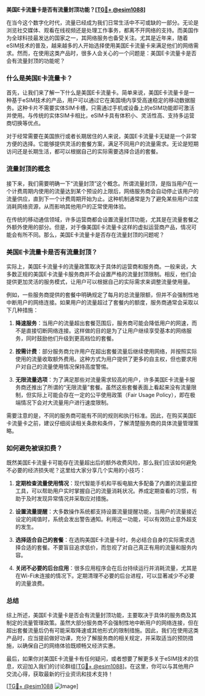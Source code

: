 **美国E卡流量卡是否有流量封顶功能？[[TG💪+ @esim1088](https://t.me/s/esim1088)]**

在当今这个数字化时代，流量已经成为我们日常生活中不可或缺的一部分。无论是浏览社交媒体、观看在线视频还是处理工作事务，都离不开网络的支持。而美国作为全球科技最发达的国家之一，其网络服务也备受关注。尤其是近年来，随着eSIM技术的普及，越来越多的人开始选择使用美国E卡流量卡来满足他们的网络需求。然而，在使用这类产品时，很多人会关心的一个问题是：美国E卡流量卡是否会有流量封顶的功能呢？

### **什么是美国E卡流量卡？**

首先，让我们来了解一下什么是美国E卡流量卡。简单来说，美国E卡流量卡是一种基于eSIM技术的产品，用户可以通过它在美国境内享受高速稳定的移动数据服务。这种卡片不需要实体SIM卡槽，只需通过手机或设备上的eSIM功能即可激活并使用。与传统的实体SIM卡相比，eSIM卡具有体积小、灵活性高、支持多运营商切换等优点。

对于经常需要在美国旅行或者长期居住的人来说，美国E卡流量卡无疑是一个非常方便的选择。它能够提供灵活的套餐方案，满足不同用户的流量需求。无论是短期访问还是长期生活，都可以根据自己的实际需要选择合适的套餐。

### **流量封顶的概念**

接下来，我们需要明确一下“流量封顶”这个概念。所谓流量封顶，是指当用户在一个计费周期内使用的流量达到某个预设的上限后，网络服务商会自动停止该用户的流量供应，直到下一个计费周期开始为止。这种机制通常是为了避免某些用户过度消耗网络资源，从而影响其他用户的正常使用体验。

在传统的移动通信领域，许多运营商都会设置流量封顶功能，尤其是在流量套餐之外额外使用的部分。但是，对于像美国E卡流量卡这样的虚拟运营商产品，情况可能会有所不同。那么，美国E卡流量卡是否存在流量封顶的问题呢？

### **美国E卡流量卡是否有流量封顶？**

实际上，美国E卡流量卡的流量政策取决于具体的运营商和服务商。一般来说，大多数正规的美国E卡流量卡服务商并不会设置严格的流量封顶限制。相反，他们会提供更加灵活的服务模式，让用户可以根据自己的实际需求来调整流量使用量。

例如，一些服务商提供的套餐中明确规定了每月的总流量限额，但并不会强制性地中断用户的网络连接。如果用户的流量超过了套餐内的额度，服务商通常会采取以下几种措施：

1. **降速服务**：当用户的流量超出套餐范围后，服务商可能会降低用户的网速，而不是直接切断网络连接。这样做的目的是为了让用户继续享受基本的网络服务，同时鼓励他们升级到更高档位的套餐。
   
2. **按需计费**：部分服务商允许用户在超出套餐流量后继续使用网络，并按照实际使用的流量收取额外费用。这种方式为用户提供了更多的自主权，但也要求用户对自己的流量使用情况保持高度警惕。

3. **无限流量选项**：为了满足那些对流量需求较高的用户，许多美国E卡流量卡服务商还推出了所谓的“无限流量”套餐。虽然这些套餐表面上看起来没有流量限制，但实际上可能会存在一定的公平使用政策（Fair Usage Policy），即在极端情况下会对大流量用户进行速度限制。

需要注意的是，不同的服务商可能有不同的规则和执行标准。因此，在购买美国E卡流量卡之前，建议仔细阅读相关条款和条件，了解清楚服务商的具体流量管理策略。

### **如何避免被误扣费？**

既然美国E卡流量卡可能存在流量超出后的额外收费风险，那么我们应该如何避免不必要的经济损失呢？这里给大家分享几个实用的小技巧：

1. **定期检查流量使用情况**：现代智能手机和平板电脑大多配备了内置的流量监控工具，可以帮助用户实时掌握自己的流量消耗状况。养成定期查看的习惯，有助于及时发现异常情况并采取应对措施。

2. **设置流量提醒**：大多数操作系统都支持设置流量提醒功能，当用户的流量接近设定的阈值时，系统会发出警告通知。利用这一功能，可以有效防止意外超支的发生。

3. **选择适合自己的套餐**：在选购美国E卡流量卡时，务必结合自身的实际需求选择合适的套餐。不要盲目追求低价，而忽视了对自己真正有用的流量和服务内容。

4. **关闭不必要的后台应用**：很多应用程序会在后台持续运行并消耗流量，尤其是在Wi-Fi未连接的情况下。定期清理不必要的后台进程，可以显著减少不必要的流量浪费。

### **总结**

综上所述，美国E卡流量卡是否会有流量封顶功能，主要取决于具体的服务商及其制定的流量管理政策。虽然大部分服务商不会强制性地中断用户的网络连接，但在超出套餐流量后仍有可能采取降速或其他形式的限制措施。因此，我们在使用这类产品时，应当提前做好功课，充分了解服务商的相关规定，并采取适当的预防措施，以确保自己的网络体验既顺畅又经济实惠。

最后，如果你对美国E卡流量卡有任何疑问，或者想要了解更多关于eSIM技术的信息，欢迎加入我们的讨论群组[[TG💪+ @esim1088](https://t.me/s/esim1088)]。在这里，你可以与其他用户交流心得，获取最新的行业资讯和技术支持！

[[TG💪+ @esim1088](https://t.me/s/esim1088) ![Image](https://i.postimg.cc/4NQfJmqS/Snipaste-2025-05-13-00-14-12.png)]